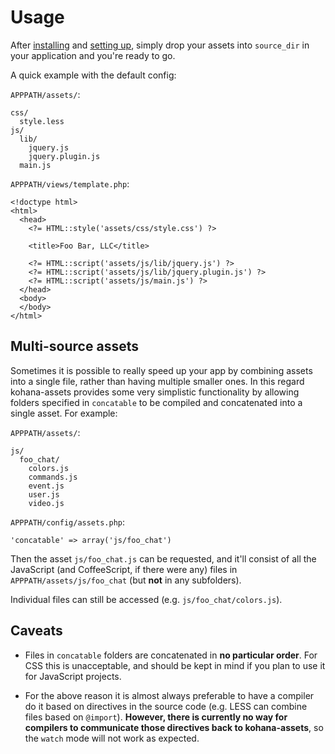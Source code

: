 # Usage

After [installing](install) and [setting up](config), simply drop your assets
into `source_dir` in your application and you're ready to go.

A quick example with the default config:

`APPPATH/assets/`:

    css/
      style.less
    js/
      lib/
        jquery.js
        jquery.plugin.js
      main.js

`APPPATH/views/template.php`:

    <!doctype html>
    <html>
      <head>
        <?= HTML::style('assets/css/style.css') ?>

        <title>Foo Bar, LLC</title>

        <?= HTML::script('assets/js/lib/jquery.js') ?>
        <?= HTML::script('assets/js/lib/jquery.plugin.js') ?>
        <?= HTML::script('assets/js/main.js') ?>
      </head>
      <body>
      </body>
    </html>


## Multi-source assets

Sometimes it is possible to really speed up your app by combining assets into
a single file, rather than having multiple smaller ones. In this regard 
kohana-assets provides some very simplistic functionality by allowing folders 
specified in `concatable` to be compiled and concatenated into a single asset.
For example:

`APPPATH/assets/`:

    js/
      foo_chat/
        colors.js
        commands.js
        event.js
        user.js
        video.js

`APPPATH/config/assets.php`:

    'concatable' => array('js/foo_chat')

Then the asset `js/foo_chat.js` can be requested, and it'll consist of all the
JavaScript (and CoffeeScript, if there were any) files in `APPPATH/assets/js/foo_chat`
(but **not** in any subfolders).

Individual files can still be accessed (e.g. `js/foo_chat/colors.js`).

## Caveats

  - Files in `concatable` folders are concatenated in **no particular order**.
    For CSS this is unacceptable, and should be kept in mind if you plan to use
    it for JavaScript projects.

  - For the above reason it is almost always preferable to have a compiler do
    it based on directives in the source code (e.g. LESS can combine files
    based on `@import`). **However, there is currently no way for compilers to
    communicate those directives back to kohana-assets**, so the `watch` mode
    will not work as expected.

